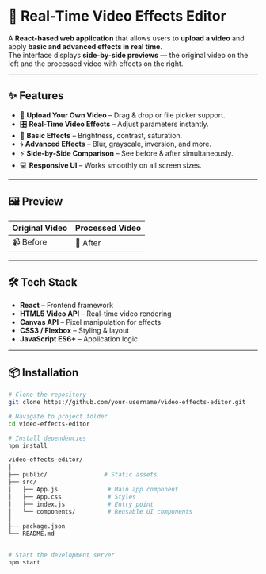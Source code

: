 # 🎥 Real-Time Video Effects Editor

A **React-based web application** that allows users to **upload a video** and apply **basic and advanced effects in real time**.  
The interface displays **side-by-side previews** — the original video on the left and the processed video with effects on the right.

---

## ✨ Features

- 📂 **Upload Your Own Video** – Drag & drop or file picker support.
- 🎛 **Real-Time Video Effects** – Adjust parameters instantly.
- 🎨 **Basic Effects** – Brightness, contrast, saturation.
- 🌀 **Advanced Effects** – Blur, grayscale, inversion, and more.
- ⚡ **Side-by-Side Comparison** – See before & after simultaneously.
- 💻 **Responsive UI** – Works smoothly on all screen sizes.

---

## 🖼 Preview

| Original Video | Processed Video |
| -------------- | --------------- |
| 📹 Before      | 🎨 After         |

---

## 🛠 Tech Stack

- **React** – Frontend framework
- **HTML5 Video API** – Real-time video rendering
- **Canvas API** – Pixel manipulation for effects
- **CSS3 / Flexbox** – Styling & layout
- **JavaScript ES6+** – Application logic

---

## 📦 Installation

```bash
# Clone the repository
git clone https://github.com/your-username/video-effects-editor.git

# Navigate to project folder
cd video-effects-editor

# Install dependencies
npm install

video-effects-editor/
│
├── public/                # Static assets
├── src/
│   ├── App.js              # Main app component
│   ├── App.css             # Styles
│   ├── index.js            # Entry point
│   └── components/         # Reusable UI components
│
├── package.json
└── README.md


# Start the development server
npm start
